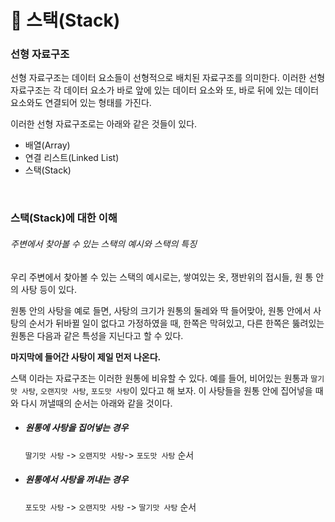 # 🧱 스택(Stack)
### 선형 자료구조
선형 자료구조는 데이터 요소들이 선형적으로 배치된 자료구조를 의미한다. 이러한 선형 자료구조는 각 데이터 요소가 바로 앞에 있는 데이터 요소와 또, 바로 뒤에 있는 데이터 요소와도 연결되어 있는 형태를 가진다.<br>

이러한 선형 자료구조로는 아래와 같은 것들이 있다.<br>
- 배열(Array)
- 연결 리스트(Linked List)
- 스택(Stack)
<br>

### 스택(Stack)에 대한 이해 
###### 주변에서 찾아볼 수 있는 스택의 예시와 스택의 특징
우리 주변에서 찾아볼 수 있는 스택의 예시로는, 쌓여있는 옷, 쟁반위의 접시들, 원 통 안의 사탕 등이 있다.<br>

원통 안의 사탕을 예로 들면, 사탕의 크기가 원통의 둘레와 딱 들어맞아, 원통 안에서 사탕의 순서가 뒤바뀔 일이 없다고 가정하였을 때, 한쪽은 막혀있고, 다른 한쪽은 뚫려있는 원통은 다음과 같은 특성을 지닌다고 할 수 있다.<br>

**마지막에 들어간 사탕이 제일 먼저 나온다.** <br>

스택 이라는 자료구조는 이러한 원통에 비유할 수 있다. 예를 들어, 비어있는 원통과 `딸기맛 사탕`, `오랜지맛 사탕`, `포도맛 사탕`이 있다고 해 보자. 이 사탕들을 원통 안에 집어넣을 때와 다시 꺼낼때의 순서는 아래와 같을 것이다.<br>

- ##### 원통에 사탕을 집어넣는 경우
  `딸기맛 사탕` -> `오랜지맛 사탕`-> `포도맛 사탕` 순서

- ##### 원통에서 사탕을 꺼내는 경우
  `포도맛 사탕` -> `오랜지맛 사탕` -> `딸기맛 사탕` 순서
<br>




